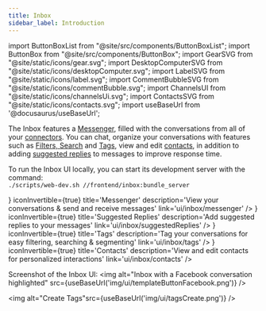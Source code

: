 ```yaml
---
title: Inbox
sidebar_label: Introduction
---
```


import ButtonBoxList from "@site/src/components/ButtonBoxList";
import ButtonBox from "@site/src/components/ButtonBox";
import GearSVG from "@site/static/icons/gear.svg";
import DesktopComputerSVG from "@site/static/icons/desktopComputer.svg";
import LabelSVG from "@site/static/icons/label.svg";
import CommentBubbleSVG from "@site/static/icons/commentBubble.svg";
import ChannelsUI from "@site/static/icons/channelsUi.svg";
import ContactsSVG from "@site/static/icons/contacts.svg";
import useBaseUrl from '@docusaurus/useBaseUrl';

The Inbox features a [Messenger](messenger), filled with the conversations from all of your [connectors](sources/introduction.md). You can chat, organize your conversations with features such as [Filters, Search](messenger#search-and-filter) and [Tags](tags), view and edit [contacts](contacts), in addition to adding [suggested replies](suggestedReplies) to messages to improve response time.

To run the Inbox UI locally, you can start its development server with the command:<br/>
`./scripts/web-dev.sh //frontend/inbox:bundle_server`

<ButtonBoxList>
    <ButtonBox
        icon={<DesktopComputerSVG />}
        iconInvertible={true}
        title='Messenger'
        description='View your conversations & send and receive messages'
        link='ui/inbox/messenger'
    />
        <ButtonBox
        icon={<CommentBubbleSVG />}
        iconInvertible={true}
        title='Suggested Replies'
        description='Add suggested replies to your messages'
        link='ui/inbox/suggestedReplies'
    />
    <ButtonBox
        icon={<LabelSVG />}
        iconInvertible={true}
        title='Tags'
        description='Tag your conversations for easy filtering, searching & segmenting'
        link='ui/inbox/tags'
    />    
    <ButtonBox
        icon={<ContactsSVG />}
        iconInvertible={true}
        title='Contacts'
        description='View and edit contacts for personalized interactions'
        link='ui/inbox/contacts'
    />
</ButtonBoxList>

<br />

Screenshot of the Inbox UI:
<img alt="Inbox with a Facebook conversation highlighted" src={useBaseUrl('img/ui/templateButtonFacebook.png')} />

<img alt="Create Tags"src={useBaseUrl('img/ui/tagsCreate.png')} />
